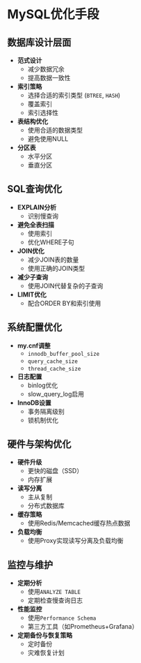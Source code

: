 # MySQL优化手段

## 数据库设计层面

- **范式设计**
  - 减少数据冗余
  - 提高数据一致性
- **索引策略**
  - 选择合适的索引类型 (`BTREE`, `HASH`)
  - 覆盖索引
  - 索引选择性
- **表结构优化**
  - 使用合适的数据类型
  - 避免使用NULL
- **分区表**
  - 水平分区
  - 垂直分区

## SQL查询优化

- **EXPLAIN分析**
  - 识别慢查询
- **避免全表扫描**
  - 使用索引
  - 优化WHERE子句
- **JOIN优化**
  - 减少JOIN表的数量
  - 使用正确的JOIN类型
- **减少子查询**
  - 使用JOIN代替复杂的子查询
- **LIMIT优化**
  - 配合ORDER BY和索引使用

## 系统配置优化

- **my.cnf调整**
  - `innodb_buffer_pool_size`
  - `query_cache_size`
  - `thread_cache_size`
- **日志配置**
  - binlog优化
  - slow_query_log启用
- **InnoDB设置**
  - 事务隔离级别
  - 锁机制优化

## 硬件与架构优化

- **硬件升级**
  - 更快的磁盘（SSD）
  - 内存扩展
- **读写分离**
  - 主从复制
  - 分布式数据库
- **缓存策略**
  - 使用Redis/Memcached缓存热点数据
- **负载均衡**
  - 使用Proxy实现读写分离及负载均衡

## 监控与维护

- **定期分析**
  - 使用`ANALYZE TABLE`
  - 定期检查慢查询日志
- **性能监控**
  - 使用`Performance Schema`
  - 第三方工具（如Prometheus+Grafana）
- **定期备份与恢复策略**
  - 定时备份
  - 灾难恢复计划
